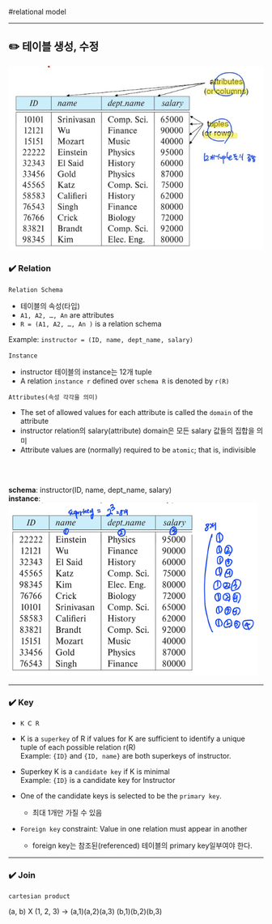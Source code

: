 #relational model

---
## ✏️ 테이블 생성, 수정
![!\[Alt text\](image.png)](image/image.png)
### ✔️ Relation

`Relation Schema`
- 테이블의 속성(타입)
- `A1, A2, …, An` are attributes
- `R = (A1, A2, …, An )` is a relation schema

Example:
`instructor = (ID, name, dept_name, salary)`


`Instance`
- instructor 테이블의 instance는 12개 tuple
- A relation `instance r` defined over `schema R` is denoted by `r(R)`


`Attributes(속성 각각을 의미)`
- The set of allowed values for each attribute is called the `domain` of the attribute
- instructor relation의 salary(attribute) domain은 모든 salary 값들의 집합을 의미
- Attribute values are (normally) required to be `atomic`; that is, indivisible

<br><br>


**schema**: instructor(ID, name, dept_name, salary)<br>
**instance**:
![!\[Alt text\](image-1.png)](image/image-1.png)

---

### ✔️ Key

- `K Ⅽ R`

- K is a `superkey` of R if values for K are sufficient to identify a unique tuple of each possible relation r(R)<br>
Example: `{ID}` and `{ID, name}` are both superkeys of instructor.

- Superkey K is a `candidate key` if K is minimal<br>
Example: `{ID}` is a candidate key for Instructor

- One of the candidate keys is selected to be the `primary key`.
   - 최대 1개만 가질 수 있음

- `Foreign key` constraint: Value in one relation must appear in another
   - foreign key는 참조된(referenced) 테이블의 primary key일부여야 한다.

---
### ✔️ Join
`cartesian product`

(a, b)   X   (1, 2, 3)
-> (a,1)(a,2)(a,3)  (b,1)(b,2)(b,3)  